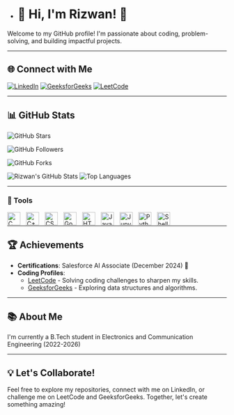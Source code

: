 - # 👋 Hi, I'm Rizwan! 👋

Welcome to my GitHub profile! I'm passionate about coding, problem-solving, and building impactful projects.

---

## 🌐 Connect with Me
[![LinkedIn](https://img.shields.io/badge/LinkedIn-0077B5?style=for-the-badge&logo=linkedin&logoColor=white)](https://www.linkedin.com/in/sk-md-rizwan-39922b22a/)
[![GeeksforGeeks](https://img.shields.io/badge/GeeksforGeeks-0F9D58?style=for-the-badge&logo=geeksforgeeks&logoColor=white)](https://www.geeksforgeeks.org/user/skmdrizwm4wn/)
[![LeetCode](https://img.shields.io/badge/LeetCode-FFA116?style=for-the-badge&logo=leetcode&logoColor=black)](https://leetcode.com/u/Rizwan10/)

---

## 📊 GitHub Stats
![GitHub Stars](https://img.shields.io/github/stars/Rizwan102003?style=for-the-badge&color=FFD700)   

![GitHub Followers](https://img.shields.io/github/followers/Rizwan102003?style=for-the-badge&color=0E76A8)  

![GitHub Forks](https://github-readme-streak-stats.herokuapp.com?user=Rizwan102003&theme=vue&hide_border=true)   

![Rizwan's GitHub Stats](https://github-readme-stats.vercel.app/api?username=Rizwan102003&show_icons=true&theme=vue&bg_color=0066FF&title_color=FFFFFF&text_color=FFFFFF&icon_color=FFD700)
![Top Languages](https://github-readme-stats.vercel.app/api/top-langs/?username=Rizwan102003&layout=compact&theme=vue&bg_color=0066FF&title_color=FFFFFF&text_color=FFFFFF&hide=none&langs_count=100)

---

### 🔧 Tools
<img align="left" alt="C" width="30px" style="padding-right:10px;" src="https://cdn.jsdelivr.net/gh/devicons/devicon/icons/c/c-original.svg" />
<img align="left" alt="C++" width="30px" style="padding-right:10px;" src="https://cdn.jsdelivr.net/gh/devicons/devicon/icons/cplusplus/cplusplus-original.svg" />
<img align="left" alt="CSS" width="30px" style="padding-right:10px;" src="https://cdn.jsdelivr.net/gh/devicons/devicon/icons/css3/css3-original.svg" />
<img align="left" alt="Go" width="30px" style="padding-right:10px;" src="https://cdn.jsdelivr.net/gh/devicons/devicon/icons/go/go-original.svg" />
<img align="left" alt="HTML" width="30px" style="padding-right:10px;" src="https://cdn.jsdelivr.net/gh/devicons/devicon/icons/html5/html5-original.svg" />
<img align="left" alt="JavaScript" width="30px" style="padding-right:10px;" src="https://cdn.jsdelivr.net/gh/devicons/devicon/icons/javascript/javascript-original.svg" />
<img align="left" alt="Jupyter Notebook" width="30px" style="padding-right:10px;" src="https://cdn.jsdelivr.net/gh/devicons/devicon/icons/jupyter/jupyter-original.svg" />
<img align="left" alt="Python" width="30px" style="padding-right:10px;" src="https://cdn.jsdelivr.net/gh/devicons/devicon/icons/python/python-original.svg" />
<img align="left" alt="Shell" width="30px" style="padding-right:10px;" src="https://cdn.jsdelivr.net/gh/devicons/devicon/icons/bash/bash-original.svg" />

<br />

---

## 🏆 Achievements
- **Certifications**: Salesforce AI Associate (December 2024) 🏅
- **Coding Profiles**:
  - [LeetCode](https://leetcode.com/u/Rizwan10/) - Solving coding challenges to sharpen my skills.
  - [GeeksforGeeks](https://www.geeksforgeeks.org/user/skmdrizwm4wn/) - Exploring data structures and algorithms.

---

## 📚 About Me
I'm currently a B.Tech student in Electronics and Communication Engineering (2022-2026)

---

## 💡 Let's Collaborate!
Feel free to explore my repositories, connect with me on LinkedIn, or challenge me on LeetCode and GeeksforGeeks. Together, let's create something amazing!


<!---
Rizwan102003/Rizwan102003 is a ✨ special ✨ repository because its `README.md` (this file) appears on your GitHub profile.
You can click the Preview link to take a look at your changes.
--->
